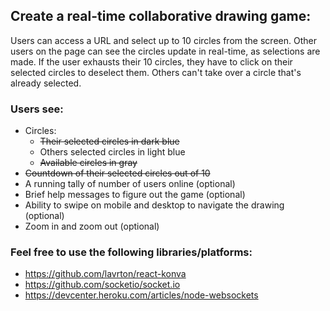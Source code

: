 ## Create a real-time collaborative drawing game:
Users can access a URL and select up to 10 circles from the screen. Other users on the page can see the circles update in real-time, as selections are made. If the user exhausts their 10 circles, they have to click on their selected circles to deselect them. Others can't take over a circle that's already selected.

### Users see:

- Circles:
  - ~~Their selected circles in dark blue~~
  - Others selected circles in light blue
  - ~~Available circles in gray~~
- ~~Countdown of their selected circles out of 10~~
- A running tally of number of users online (optional)
- Brief help messages to figure out the game (optional)
- Ability to swipe on mobile and desktop to navigate the drawing (optional)
- Zoom in and zoom out (optional)


### Feel free to use the following libraries/platforms: 
- https://github.com/lavrton/react-konva
- https://github.com/socketio/socket.io
- https://devcenter.heroku.com/articles/node-websockets
